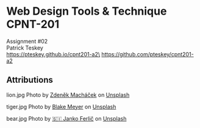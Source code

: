 # Web Design Tools & Technique CPNT-201
Assignment #02\
Patrick Teskey\
https://pteskey.github.io/cpnt201-a2\
https://github.com/pteskey/cpnt201-a2


## Attributions

lion.jpg <span>Photo by <a href="https://unsplash.com/@zmachacek?utm_source=unsplash&amp;utm_medium=referral&amp;utm_content=creditCopyText">Zdeněk Macháček</a> on <a href="https://unsplash.com/s/photos/lion?utm_source=unsplash&amp;utm_medium=referral&amp;utm_content=creditCopyText">Unsplash</a></span>

tiger.jpg <span>Photo by <a href="https://unsplash.com/@artisan_100?utm_source=unsplash&amp;utm_medium=referral&amp;utm_content=creditCopyText">Blake Meyer</a> on <a href="https://unsplash.com/s/photos/tiger?utm_source=unsplash&amp;utm_medium=referral&amp;utm_content=creditCopyText">Unsplash</a></span>

bear.jpg <span>Photo by <a href="https://unsplash.com/@itfeelslikefilm?utm_source=unsplash&amp;utm_medium=referral&amp;utm_content=creditCopyText">🇸🇮 Janko Ferlič</a> on <a href="https://unsplash.com/s/photos/bear?utm_source=unsplash&amp;utm_medium=referral&amp;utm_content=creditCopyText">Unsplash</a></span>